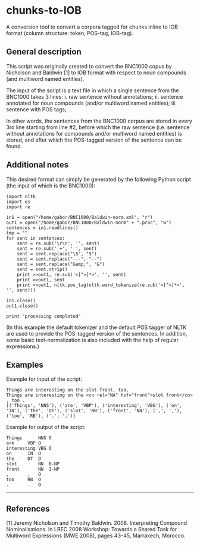 # chunks-to-IOB
A conversion tool to convert a corpora tagged for chunks inline to IOB format (column structure: token, POS-tag, IOB-tag). 


General description
-------------------

This script was originally created to convert the BNC1000 copus by Nicholson and Baldwin [1] 
to IOB format with respect to noun compounds (and multiword named entities).

The input of the script is a text file in which a single sentence from the BNC1000 takes 3 lines:
	i.   raw sentence without annotations;
	ii.  sentence annotated for noun compounds (and/or multiword named entities);
	iii. sentence with POS tags;

In other words, the sentences from the BNC1000 corpus are stored in every 3rd line starting from line #2,
before which the raw sentence (i.e. sentence without annotations for compounds and/or multiword named 
entities) is stored, and after which the POS-tagged version of the sentence can be found.


Additional notes
----------------

This desired format  can simply be generated by the following Python script (the input of which is the BNC1000):

	import nltk
	import os
	import re

	in1 = open("/home/gabor/BNC1000/Baldwin-norm.xml", "r")
	out1 = open("/home/gabor/BNC1000/Baldwin-norm" + ".proc", "w")
	sentences = in1.readlines()
	tmp = ""
	for sent in sentences:
		sent = re.sub('\r\n', '', sent)
		sent = re.sub(' +', ' ', sent)
		sent = sent.replace("\$", "$")
		sent = sent.replace("---", "--")
		sent = sent.replace("&amp;", "&")
		sent = sent.strip()
		print >>out1, re.sub('<[^>]*>', '', sent)
		print >>out1, sent
		print >>out1, nltk.pos_tag(nltk.word_tokenize(re.sub('<[^>]*>', '', sent)))

	in1.close()
	out1.close()

	print "processing completed"


(In this example the default tokenizer and the default POS tagger of NLTK are used to provide the 
POS-tagged version of the sentences. In addition, some basic text-normalization is also included
with the help of regular expressions.)


Examples
--------

Example for input of the script:

	Things are interesting on the slot front, too.	
	Things are interesting on the <cn rel="NA" hvf="front">slot front</cn> , too .
	[('Things', 'NNS'), ('are', 'VBP'), ('interesting', 'VBG'), ('on', 'IN'), ('the', 'DT'), ('slot', 'NN'), ('front', 'NN'), (',', ','), ('too', 'RB'), ('.', '.')]			  			  


Example for output of the script:

	Things		NNS	O
	are		VBP	O
	interesting	VBG	O
	on		IN	O
	the		DT	O
	slot		NN	B-NP
	front		NN	I-NP
	,		,	O
	too	 	RB	O
	.		.	O

---------------------------------------------------------------------------------------------------------

References
----------

[1] Jeremy Nicholson and Timothy Baldwin. 2008. Interpreting Compound Nominalisations. In LREC 2008 
Workshop: Towards a Shared Task for Multiword Expressions (MWE 2008), pages 43–45, Marrakech, Morocco.
